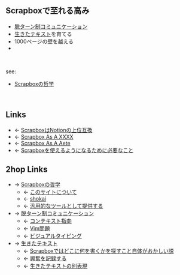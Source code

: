 ## Scrapboxで至れる高み
- [脱ターン制コミュニケーション](脱ターン制コミュニケーション.md)
- [生きたテキスト](生きたテキスト.md)を育てる
- 1000ページの壁を越える
- 

<br>

see:

- [Scrapboxの哲学](Scrapboxの哲学.md)

<br>

## Links
- ← [ScrapboxはNotionの上位互換](ScrapboxはNotionの上位互換.md)
- ← [Scrapbox As A XXXX](Scrapbox_As_A_XXXX.md)
- ← [Scrapbox As A Aete](Scrapbox_As_A_Aete.md)
- ← [Scrapboxを使えるようになるために必要なこと](Scrapboxを使えるようになるために必要なこと.md)

## 2hop Links
- → [Scrapboxの哲学](Scrapboxの哲学.md)
    - ← [このサイトについて](このサイトについて.md)
    - ← [shokai](shokai.md)
    - ← [汎用的なツールとして提供する](汎用的なツールとして提供する.md)
- → [脱ターン制コミュニケーション](脱ターン制コミュニケーション.md)
    - ← [コンテキスト指向](コンテキスト指向.md)
    - ← [Vim問題](Vim問題.md)
    - ← [ビジュアルタイピング](ビジュアルタイピング.md)
- → [生きたテキスト](生きたテキスト.md)
    - ← [Scrapboxではどこに何を書くかを探すこと自体がおかしい説](Scrapboxではどこに何を書くかを探すこと自体がおかしい説.md)
    - ← [興奮を記録する](興奮を記録する.md)
    - ← [生きたテキストの別表現](生きたテキストの別表現.md)
